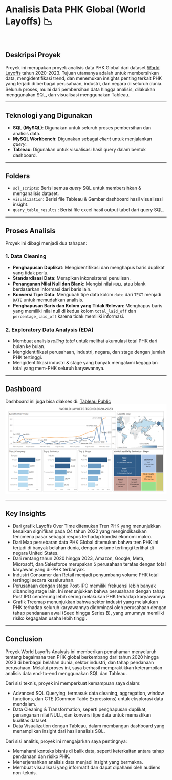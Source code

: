 # Analisis Data PHK Global (World Layoffs) 📉
<br>

## Deskripsi Proyek
Proyek ini merupakan proyek analisis data PHK Global dari dataset [World Layoffs](https://www.kaggle.com/datasets/previnpillay/world-layoffs-2020-2023) tahun 2020-2023. Tujuan utamanya adalah untuk membersihkan data, mengidentifikasi trend, dan menemukan insights penting terkait PHK yang terjadi di berbagai perusahaan, industri, dan negara di seluruh dunia. Seluruh proses, mulai dari pembersihan data hingga analisis, dilakukan menggunakan SQL, dan visualisasi menggunakan Tableau. 

---

## Teknologi yang Digunakan
* **SQL (MySQL)**: Digunakan untuk seluruh proses pembersihan dan analisis data.
* **MySQL Workbench**: Digunakan sebagai *client* untuk menjalankan *query*.
* **Tableau**: Digunakan untuk visualisasi hasil query dalam bentuk dashboard.

---

## Folders
* `sql_scripts`: Berisi semua *query* SQL untuk membersihkan & menganalisis dataset.
* `visualization`: Berisi file Tableau & Gambar dashboard hasil visualisasi insight.
* `query_table_results` : Berisi file excel hasil output tabel dari query SQL. 

---

## Proses Analisis
Proyek ini dibagi menjadi dua tahapan:

### 1. Data Cleaning
* **Penghapusan Duplikat**: Mengidentifikasi dan menghapus baris duplikat yang tidak perlu.
* **Standardisasi Data**: Merapikan inkonsistensi penulisan.
* **Penanganan Nilai Null dan Blank**: Mengisi nilai `NULL` atau blank berdasarkan informasi dari baris lain.
* **Konversi Tipe Data**: Mengubah tipe data kolom `date` dari `TEXT` menjadi `DATE` untuk memudahkan analisis.
* **Penghapusan Baris dan Kolom yang Tidak Relevan**: Menghapus baris yang memiliki nilai null di kedua kolom `total_laid_off` dan `percentage_laid_off` karena tidak memiliki informasi.

### 2. Exploratory Data Analysis (EDA)
* Membuat analisis *rolling total* untuk melihat akumulasi total PHK dari bulan ke bulan.
* Mengidentifikasi perusahaan, industri, negara, dan stage dengan jumlah PHK tertinggi.
* Mengidentifikasi industri & stage yang banyak mengalami kegagalan total yang mem-PHK seluruh karyawannya. 

---

## Dashboard
Dashboard ini juga bisa diakses di: [Tableau Public](https://www.kaggle.com/datasets/previnpillay/world-layoffs-2020-2023)
<img src="visualization/World Layoffs Trend Dashboard.png" alt="World Layoffs Trend Dashboard" width="1000">

---

## Key Insights
* Dari grafik Layoffs Over Time ditemukan Tren PHK yang menunjukkan kenaikan signifikan pada Q4 tahun 2022 yang mengindikasikan fenomena pasar sebagai respos terhadap kondisi ekonomi makro.
* Dari Map persebaran data PHK Global ditemukan bahwa tren PHK ini terjadi di banyak belahan dunia, dengan volume tertinggi terlihat di negara United States.
* Dari rentang tahun 2020 hingga 2023, Amazon, Google, Meta, Microsoft, dan Salesforce merupakan 5 perusahaan teratas dengan total karyawan yang di-PHK terbanyak.
* Industri Consumer dan Retail menjadi penyumbang volume PHK total tertinggi secara keseluruhan.
* Perusahaan dengan stage Post-IPO memiliki frekuensi lebih banyak dibanding stage lain. Ini menunjukkan bahwa perusahaan dengan tahap Post IPO cenderung lebih sering melakukan PHK terhadap karyawannya.
* Grafik Treemap menunjukkan bahwa sektor industri yang melakukan PHK terhadap seluruh karyawannya didominasi oleh perusahaan dengan tahap pendanaan awal (Seed hingga Series B), yang umumnya memiliki risiko kegagalan usaha lebih tinggi.

---

## Conclusion
Proyek World Layoffs Analysis ini memberikan pemahaman menyeluruh tentang bagaimana tren PHK global berkembang dari tahun 2020 hingga 2023 di berbagai belahan dunia, sektor industri, dan tahap pendanaan perusahaan. Melalui proses ini, saya berhasil mempraktikkan keterampilan analisis data end-to-end menggunakan SQL dan Tableau.

Dari sisi teknis, proyek ini memperkuat kemampuan saya dalam:
* Advanced SQL Querying, termasuk data cleaning, aggregation, window functions, dan CTE (Common Table Expressions) untuk eksplorasi data mendalam.
* Data Cleaning & Transformation, seperti penghapusan duplikat, penanganan nilai NULL, dan konversi tipe data untuk memastikan kualitas dataset.
* Data Visualization dengan Tableau, dalam membangun dashboard yang menampilkan insight dari hasil analisis SQL.

Dari sisi analitis, proyek ini mengajarkan saya pentingnya:
* Memahami konteks bisnis di balik data, seperti keterkaitan antara tahap pendanaan dan risiko PHK.
* Menerjemahkan analisis data menjadi insight yang bermakna.
* Membuat visualisasi yang informatif dan dapat dipahami oleh audiens non-teknis.
